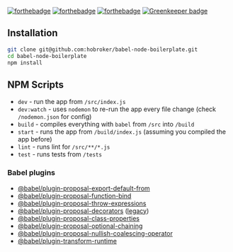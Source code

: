 [![forthebadge](https://forthebadge.com/images/badges/made-with-javascript.svg)](https://forthebadge.com)
[![forthebadge](https://forthebadge.com/images/badges/as-seen-on-tv.svg)](https://forthebadge.com)
[![forthebadge](https://forthebadge.com/images/badges/fuck-it-ship-it.svg)](https://forthebadge.com) [![Greenkeeper badge](https://badges.greenkeeper.io/hobroker/babel-node-boilerplate.svg)](https://greenkeeper.io/)

## Installation
```bash
git clone git@github.com:hobroker/babel-node-boilerplate.git
cd babel-node-boilerplate
npm install
```

## NPM Scripts
* `dev` - run the app from `/src/index.js`
* `dev:watch` - uses `nodemon` to  re-run the app every file change (check `/nodemon.json` for config) 
* `build` - compiles everything with `babel` from `/src` into `/build`
* `start` - runs the app from `/build/index.js` (assuming you compiled the app before)
* `lint` - runs lint for `/src/**/*.js`
* `test` - runs tests from `/tests`


### Babel plugins
* [@babel/plugin-proposal-export-default-from](https://babeljs.io/docs/en/babel-plugin-proposal-export-default-from)
* [@babel/plugin-proposal-function-bind](https://babeljs.io/docs/en/babel-plugin-proposal-function-bind)
* [@babel/plugin-proposal-throw-expressions](https://babeljs.io/docs/en/babel-plugin-proposal-throw-expressions)
* [@babel/plugin-proposal-decorators](https://babeljs.io/docs/en/babel-plugin-proposal-decorators) ([legacy](https://babeljs.io/docs/en/babel-plugin-proposal-decorators#legacy))
* [@babel/plugin-proposal-class-properties](https://babeljs.io/docs/en/babel-plugin-proposal-class-properties)
* [@babel/plugin-proposal-optional-chaining](https://babeljs.io/docs/en/babel-plugin-proposal-optional-chaining)
* [@babel/plugin-proposal-nullish-coalescing-operator](https://babeljs.io/docs/en/babel-plugin-proposal-nullish-coalescing-operator)
* [@babel/plugin-transform-runtime](https://babeljs.io/docs/en/babel-plugin-transform-runtime)
